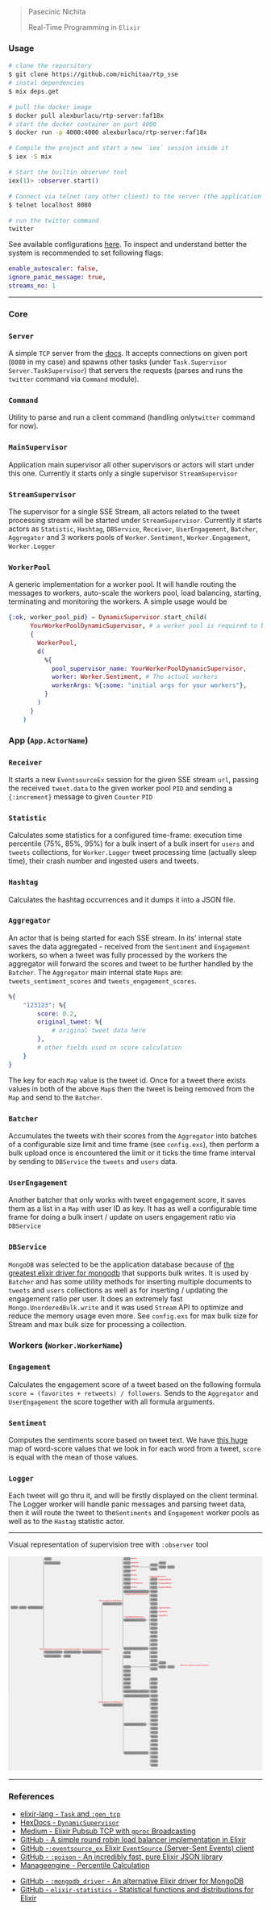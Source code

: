 

> Pasecinic Nichita
>
> Real-Time Programming in `Elixir`



### **Usage**

```bash
# clone the reporsitory 
$ git clone https://github.com/nichitaa/rtp_sse
# instal dependencies
$ mix deps.get
```

```bash
# pull the docker image
$ docker pull alexburlacu/rtp-server:faf18x
# start the docker container on port 4000
$ docker run -p 4000:4000 alexburlacu/rtp-server:faf18x
```

```bash
# Compile the project and start a new `iex` session inside it
$ iex -S mix
```

```elixir
# Start the builtin observer tool
iex(1)> :observer.start()
```

```bash
# Connect via telnet (any other client) to the server (the application accepts simultaneous connections from multiple terminal - clients)
$ telnet localhost 8080
```

```bash
# run the twitter command
twitter
```

See available configurations [here](./config/config.exs). To inspect and understand better the system is recommended to set following flags:

```elixir
enable_autoscaler: false,
ignore_panic_message: true,
streams_no: 1
```

----


### **Core**

### `Server`
A simple `TCP` server from the [docs](https://elixir-lang.org/getting-started/mix-otp/task-and-gen-tcp.html). It accepts connections on given port (`8080` in my case) and spawns other tasks (under `Task.Supervisor` `Server.TaskSupervisor`) that servers the requests (parses and runs the `twitter` command via `Command` module).

### `Command`
Utility to parse and run a client command (handling only`twitter` command for now).

### `MainSupervisor`
Application main supervisor all other supervisors or actors will start under this one. Currently it starts only a single supervisor `StreamSupervisor` 

### `StreamSupervisor`
The supervisor for a single SSE Stream, all actors related to the tweet processing stream will be started under `StreamSupervisor`. Currently it starts actors as `Statistic`, `Hashtag`, `DBService`, `Receiver`,  `UserEngagement`, `Batcher`, `Aggregator` and 3 workers pools of `Worker.Sentiment`, `Worker.Engagement`, `Worker.Logger`

### `WorkerPool`
A generic implementation for a worker pool. It will handle routing the messages to workers, auto-scale the workers pool, load balancing, starting, terminating and monitoring the workers. A simple usage would be

```elixir
{:ok, worker_pool_pid} = DynamicSupervisor.start_child(
      YourWorkerPoolDynamicSupervisor, # a worker pool is required to be started under a dynmic supervisor
      {
        WorkerPool,
        d(
          %{
            pool_supervisor_name: YourWorkerPoolDynamicSupervisor,
            worker: Worker.Sentiment, # The actual workers
            workerArgs: %{:some: "initial args for your workers"}, 
          }
        )
      }
    )
```



### **App** (`App.ActorName`)

### `Receiver`
It starts a new `EventsourceEx` session for the given SSE stream `url`, passing the received `tweet.data` to the given worker pool `PID` and sending a `{:increment}` message to given `Counter` `PID`

### `Statistic`
Calculates some statistics for a configured time-frame: execution time percentile (75%, 85%, 95%) for a bulk insert of a bulk insert for `users` and `tweets` collections, for `Worker.Logger` tweet processing time (actually sleep time), their crash number and ingested users and tweets.

### `Hashtag`
Calculates the hashtag occurrences and it dumps it into a JSON file.

### `Aggregator`
An actor that is being started for each SSE stream. In its' internal state saves the data aggregated - received from the `Sentiment` and `Engagement` workers, so when a tweet was fully processed by the workers the aggregator will forward the scores and tweet to be further handled by the `Batcher`. The `Aggregator` main internal state `Maps` are: `tweets_sentiment_scores` and `tweets_engagement_scores`.

```elixir
%{
	"123123": %{
		score: 0.2,
		original_tweet: %{ 
			# original tweet data here
		},
		# other fields used on score calculation
	}
}
```

The key for each `Map` value is the tweet id. Once for a tweet there exists values in both of the above `Map`s then the tweet is being removed from the `Map` and send to the `Batcher`.

### `Batcher`
Accumulates the tweets with their scores from the `Aggregator` into batches of a configurable size limit and time frame (see `config.exs`), then perform a bulk upload once is encountered the limit or it ticks the time frame interval by sending to `DBService` the `tweets` and `users` data.

### `UserEngagement`
Another batcher that only works with tweet engagement score, it saves them as a list in a `Map` with user ID as key. It has as well a configurable time frame for doing a bulk insert / update on users engagement ratio via `DBService`

### `DBService`
`MongoDB` was selected to be the application database because of [the greatest elixir driver for mongodb](https://github.com/zookzook/elixir-mongodb-driver) that supports bulk writes. It is used by `Batcher` and has some utility methods for inserting multiple documents to `tweets` and `users` collections as well as for inserting / updating the engagement ratio per user. It does an extremely fast `Mongo.UnorderedBulk.write` and it was used `Stream` API to optimize and reduce the memory usage even more. See `config.exs` for max bulk size for Stream and max bulk size for processing a collection.



### **Workers** (`Worker.WorkerName`)

### `Engagement`
Calculates the engagement score of a tweet based on the following formula `score = (favorites + retweets) / followers`. Sends to the `Aggregator` and `UserEngagement` the score together with all formula arguments.

### `Sentiment`
Computes the sentiments score based on tweet text. We have [this huge](./lib/rtp_sse/tweet_processor/emotion_values.ex) map of word-score values that we look in for each word from a tweet, `score` is equal with the mean of those values.

### `Logger`
Each tweet will go thru it, and will be firstly displayed on the client terminal. The Logger worker will handle panic messages and parsing tweet data, then it will route the tweet to the`Sentiments` and `Engagement` worker pools as well as to the `Hastag` statistic actor.



----

Visual representation of supervision tree with `:observer` tool

![supervision_tree](./assets/observer_supervisor.jpg)



-----

### **References**

*  [elixir-lang - `Task` and `:gen_tcp`](https://elixir-lang.org/getting-started/mix-otp/task-and-gen-tcp.html) 
*  [HexDocs - `DynamicSupervisor`](https://hexdocs.pm/elixir/1.13.2/DynamicSupervisor.html)
*  [Medium - Elixir Pubsub TCP with `gproc` Broadcasting](https://medium.com/finally-functional/elixir-pubsub-tcp-with-gproc-broadcasting-ca20b59f12d6)
*  [GitHub - A simple round robin load balancer implementation in Elixir](https://github.com/Xetera/load-balancer)
*  [GitHub -`:eventsource_ex` Elixir `EventSource` (Server-Sent Events) client](https://github.com/cwc/eventsource_ex)
*  [GitHub - `:poison` - An incredibly fast, pure Elixir JSON library](https://github.com/devinus/poison)
*  [Manageengine - Percentile Calculation](https://www.manageengine.com/network-monitoring/faq/95th-percentile-calculation.html)

- [GitHub - `:mongodb_driver` - An alternative Elixir driver for MongoDB](https://github.com/zookzook/elixir-mongodb-driver)
- [GitHub - `elixir-statistics` - Statistical functions and distributions for Elixir](https://github.com/msharp/elixir-statistics)